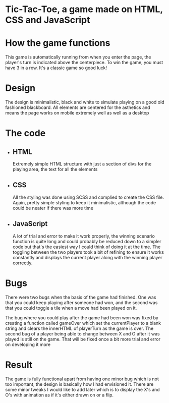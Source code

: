 # Tic-Tac-Toe, a game made on HTML, CSS and JavaScript

<h1>How the game functions</h1>
<p>This game is automatically running from when you enter the page, the player's turn is indicated above the centerpiece.
To win the game, you must have 3 in a row. It's a classic game so good luck!</p>

<h1>Design</h1>
<p> The design is minimalistic, black and white to simulate playing on a good old fashioned blackboard. All elements are centered for the asthetics and means the page works on mobile extremely well as well as a desktop</p>

<h1>The code</h1>
<ul>
  <li>
    <h2>HTML</h2>
    <p>Extremely simple HTML structure with just a section of divs for the playing area, the text for all the elements</p>
  </li>
  <li>
    <h2>CSS</h2>
    <p>All the styling was done using SCSS and complied to create the CSS file. Again, pretty simple styling to keep it minimalistic, although the code could be neater if there was more time</p>
  </li>
  <li>
    <h2>JavaScript</h2>
    <p>A lot of trial and error to make it work properly, the winning scenario function is quite long and could probably be reduced down to a simpler code but that's the easiest way I could think of doing it at the time. The toggling between the two players took a bit of refining to ensure it works constantly and displays the current player along with the winning player correctly.</p>
  </li>
</ul>

<h1>Bugs</h1>
<p>There were two bugs when the basis of the game had finished.
One was that you could keep playing after someone had won, and the second was that you could toggle a tile when a move had been played on it.<p>
  <p> The bug where you could play after the game had been won was fixed by creating a function called gameOver which set the currentPlayer to a blank string and clears the innerHTML of playerTurn as the game is over. The second bug of a player being able to change between X and O after it was played is still on the game. That will be fixed once a bit more trial and error on developing it more</p>
  
<h1>Result</h1>
<p>The game is fully functional apart from having one minor bug which is not too important, the design is basically how I had envisioned it. There are some minor tweaks I would like to add later which is to display the X's and O's with animation as if it's either drawn on or a flip.</p>
